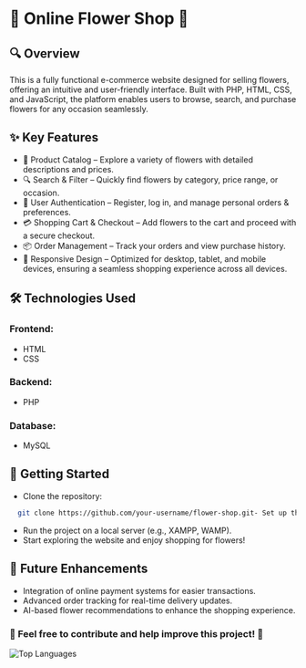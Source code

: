 # 🌸 Online Flower Shop 💐
## 🔍 Overview
This is a fully functional e-commerce website designed for selling flowers, offering an intuitive and user-friendly interface. Built with PHP, HTML, CSS, and JavaScript, the platform enables users to browse, search, and purchase flowers for any occasion seamlessly.

## ✨ Key Features
- 🛒 Product Catalog – Explore a variety of flowers with detailed descriptions and prices.
- 🔍 Search & Filter – Quickly find flowers by category, price range, or occasion.
- 👤 User Authentication – Register, log in, and manage personal orders & preferences.
- 💳 Shopping Cart & Checkout – Add flowers to the cart and proceed with a secure checkout.
- 📦 Order Management – Track your orders and view purchase history.
- 🎨 Responsive Design – Optimized for desktop, tablet, and mobile devices, ensuring a seamless shopping experience across all devices.
## 🛠️ Technologies Used
### Frontend:

- HTML
- CSS
  
### Backend:

- PHP

### Database:

- MySQL

## 🚀 Getting Started
-  Clone the repository:
 ```bash
   git clone https://github.com/your-username/flower-shop.git- Set up the database and configure the connection in the PHP files.
 ```
- Run the project on a local server (e.g., XAMPP, WAMP).
- Start exploring the website and enjoy shopping for flowers!

## 📌 Future Enhancements
- Integration of online payment systems for easier transactions.
- Advanced order tracking for real-time delivery updates.
- AI-based flower recommendations to enhance the shopping experience.
###  💚 Feel free to contribute and help improve this project! 🌷

![Top Languages](https://github-readme-stats.vercel.app/api/top-langs/?username=your-github-username&langs_count=10&layout=compact)

